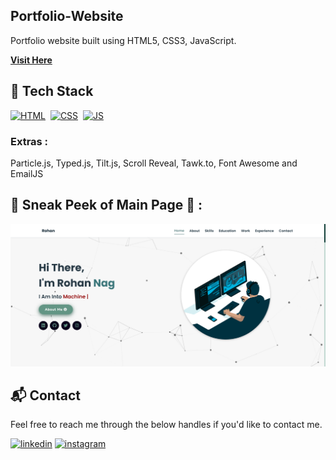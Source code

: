 ## Portfolio-Website
Portfolio website built using HTML5, CSS3, JavaScript.

<a href="https://rohanag03.github.io/" target="_blank">**Visit Here**</a>


## 📌 Tech Stack
[![HTML](https://img.shields.io/badge/html5%20-%23E34F26.svg?&style=for-the-badge&logo=html5&logoColor=white)](https://github.com/jigar-sable/Portfolio-Website/search?l=html)&nbsp;
[![CSS](https://img.shields.io/badge/css3%20-%231572B6.svg?&style=for-the-badge&logo=css3&logoColor=white)](https://github.com/jigar-sable/Portfolio-Website/search?l=css)&nbsp;
[![JS](https://img.shields.io/badge/javascript%20-%23323330.svg?&style=for-the-badge&logo=javascript&logoColor=%23F7DF1E)](https://github.com/jigar-sable/Portfolio-Website/search?l=javascript)

### Extras : 
Particle.js, Typed.js, Tilt.js, Scroll Reveal, Tawk.to, Font Awesome and EmailJS

## 📌 Sneak Peek of Main Page 🙈 :
![ss](https://github.com/rohanag03/rohanag03.github.io/blob/main/assests/images/screenshot.png)


<h2>📬 Contact</h2>

Feel free to reach me through the below handles if you'd like to contact me.

[![linkedin](https://img.shields.io/badge/LinkedIn-0077B5?style=for-the-badge&logo=linkedin&logoColor=white)](https://www.linkedin.com/in/rohannag/)
[![instagram](https://img.shields.io/badge/Instagram-E4405F?style=for-the-badge&logo=instagram&logoColor=white)](https://www.instagram.com/rohannnagg)
